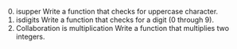 0. isupper
Write a function that checks for uppercase character.
1. isdigits
Write a function that checks for a digit (0 through 9).
2. Collaboration is multiplication
Write a function that multiplies two integers.
